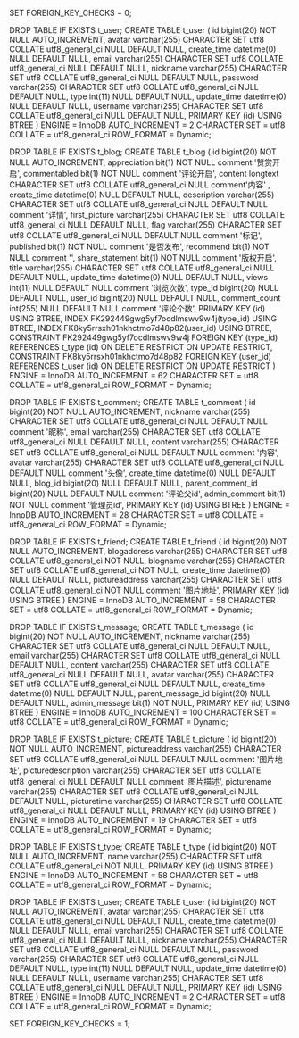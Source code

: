 SET FOREIGN_KEY_CHECKS = 0;

DROP TABLE IF EXISTS t_user;
CREATE TABLE t_user  (
  id bigint(20) NOT NULL AUTO_INCREMENT,
  avatar varchar(255) CHARACTER SET utf8 COLLATE utf8_general_ci NULL DEFAULT NULL,
  create_time datetime(0) NULL DEFAULT NULL,
  email varchar(255) CHARACTER SET utf8 COLLATE utf8_general_ci NULL DEFAULT NULL,
  nickname varchar(255) CHARACTER SET utf8 COLLATE utf8_general_ci NULL DEFAULT NULL,
  password varchar(255) CHARACTER SET utf8 COLLATE utf8_general_ci NULL DEFAULT NULL,
  type int(11) NULL DEFAULT NULL,
  update_time datetime(0) NULL DEFAULT NULL,
  username varchar(255) CHARACTER SET utf8 COLLATE utf8_general_ci NULL DEFAULT NULL,
  PRIMARY KEY (id) USING BTREE
) ENGINE = InnoDB AUTO_INCREMENT = 2 CHARACTER SET = utf8 COLLATE = utf8_general_ci ROW_FORMAT = Dynamic;

  DROP TABLE IF EXISTS t_blog;
CREATE TABLE t_blog  (
  id bigint(20) NOT NULL AUTO_INCREMENT,
  appreciation bit(1) NOT NULL comment '赞赏开启',
  commentabled bit(1) NOT NULL comment '评论开启',
  content longtext CHARACTER SET utf8 COLLATE utf8_general_ci NULL comment'内容' ,
  create_time datetime(0) NULL DEFAULT NULL,
  description varchar(255) CHARACTER SET utf8 COLLATE utf8_general_ci NULL DEFAULT NULL comment '详情',
  first_picture varchar(255) CHARACTER SET utf8 COLLATE utf8_general_ci NULL DEFAULT NULL,
  flag varchar(255) CHARACTER SET utf8 COLLATE utf8_general_ci NULL DEFAULT NULL comment '标记',
  published bit(1) NOT NULL comment '是否发布',
  recommend bit(1) NOT NULL comment '',
  share_statement bit(1) NOT NULL comment '版权开启',
  title varchar(255) CHARACTER SET utf8 COLLATE utf8_general_ci NULL DEFAULT NULL,
  update_time datetime(0) NULL DEFAULT NULL,
  views int(11) NULL DEFAULT NULL comment '浏览次数',
  type_id bigint(20) NULL DEFAULT NULL,
  user_id bigint(20) NULL DEFAULT NULL,
  comment_count int(255) NULL DEFAULT NULL comment '评论个数',
  PRIMARY KEY (id) USING BTREE,
  INDEX FK292449gwg5yf7ocdlmswv9w4j(type_id) USING BTREE,
  INDEX FK8ky5rrsxh01nkhctmo7d48p82(user_id) USING BTREE,
  CONSTRAINT FK292449gwg5yf7ocdlmswv9w4j FOREIGN KEY (type_id) REFERENCES t_type (id) ON DELETE RESTRICT ON UPDATE RESTRICT,
  CONSTRAINT FK8ky5rrsxh01nkhctmo7d48p82 FOREIGN KEY (user_id) REFERENCES t_user (id) ON DELETE RESTRICT ON UPDATE RESTRICT
) ENGINE = InnoDB AUTO_INCREMENT = 62 CHARACTER SET = utf8 COLLATE = utf8_general_ci ROW_FORMAT = Dynamic;


DROP TABLE IF EXISTS t_comment;
CREATE TABLE t_comment  (
  id bigint(20) NOT NULL AUTO_INCREMENT,
  nickname varchar(255) CHARACTER SET utf8 COLLATE utf8_general_ci NULL DEFAULT NULL comment '昵称',
  email varchar(255) CHARACTER SET utf8 COLLATE utf8_general_ci NULL DEFAULT NULL,
  content varchar(255) CHARACTER SET utf8 COLLATE utf8_general_ci NULL DEFAULT NULL comment '内容',
  avatar varchar(255) CHARACTER SET utf8 COLLATE utf8_general_ci NULL DEFAULT NULL comment '头像',
  create_time datetime(0) NULL DEFAULT NULL,
  blog_id bigint(20) NULL DEFAULT NULL,
  parent_comment_id bigint(20) NULL DEFAULT NULL comment '评论父id',
  admin_comment bit(1) NOT NULL comment '管理员id',
  PRIMARY KEY (id) USING BTREE
) ENGINE = InnoDB AUTO_INCREMENT = 28 CHARACTER SET = utf8 COLLATE = utf8_general_ci ROW_FORMAT = Dynamic;

DROP TABLE IF EXISTS t_friend;
CREATE TABLE t_friend  (
  id bigint(20) NOT NULL AUTO_INCREMENT,
  blogaddress varchar(255) CHARACTER SET utf8 COLLATE utf8_general_ci NOT NULL,
  blogname varchar(255) CHARACTER SET utf8 COLLATE utf8_general_ci NOT NULL,
  create_time datetime(0) NULL DEFAULT NULL,
  pictureaddress varchar(255) CHARACTER SET utf8 COLLATE utf8_general_ci NOT NULL comment '图片地址',
  PRIMARY KEY (id) USING BTREE
) ENGINE = InnoDB AUTO_INCREMENT = 58 CHARACTER SET = utf8 COLLATE = utf8_general_ci ROW_FORMAT = Dynamic;

DROP TABLE IF EXISTS t_message;
CREATE TABLE t_message  (
  id bigint(20) NOT NULL AUTO_INCREMENT,
  nickname varchar(255) CHARACTER SET utf8 COLLATE utf8_general_ci NULL DEFAULT NULL,
  email varchar(255) CHARACTER SET utf8 COLLATE utf8_general_ci NULL DEFAULT NULL,
  content varchar(255) CHARACTER SET utf8 COLLATE utf8_general_ci NULL DEFAULT NULL,
  avatar varchar(255) CHARACTER SET utf8 COLLATE utf8_general_ci NULL DEFAULT NULL,
  create_time datetime(0) NULL DEFAULT NULL,
  parent_message_id bigint(20) NULL DEFAULT NULL,
  admin_message bit(1) NOT NULL,
  PRIMARY KEY (id) USING BTREE
) ENGINE = InnoDB AUTO_INCREMENT = 100 CHARACTER SET = utf8 COLLATE = utf8_general_ci ROW_FORMAT = Dynamic;

DROP TABLE IF EXISTS t_picture;
CREATE TABLE t_picture  (
  id bigint(20) NOT NULL AUTO_INCREMENT,
  pictureaddress varchar(255) CHARACTER SET utf8 COLLATE utf8_general_ci NULL DEFAULT NULL comment '图片地址',
  picturedescription varchar(255) CHARACTER SET utf8 COLLATE utf8_general_ci NULL DEFAULT NULL comment '图片描述',
  picturename varchar(255) CHARACTER SET utf8 COLLATE utf8_general_ci NULL DEFAULT NULL,
  picturetime varchar(255) CHARACTER SET utf8 COLLATE utf8_general_ci NULL DEFAULT NULL,
  PRIMARY KEY (id) USING BTREE
) ENGINE = InnoDB AUTO_INCREMENT = 19 CHARACTER SET = utf8 COLLATE = utf8_general_ci ROW_FORMAT = Dynamic;

DROP TABLE IF EXISTS t_type;
CREATE TABLE t_type  (
  id bigint(20) NOT NULL AUTO_INCREMENT,
  name varchar(255) CHARACTER SET utf8 COLLATE utf8_general_ci NOT NULL,
  PRIMARY KEY (id) USING BTREE
) ENGINE = InnoDB AUTO_INCREMENT = 58 CHARACTER SET = utf8 COLLATE = utf8_general_ci ROW_FORMAT = Dynamic;

DROP TABLE IF EXISTS t_user;
CREATE TABLE t_user  (
  id bigint(20) NOT NULL AUTO_INCREMENT,
  avatar varchar(255) CHARACTER SET utf8 COLLATE utf8_general_ci NULL DEFAULT NULL,
  create_time datetime(0) NULL DEFAULT NULL,
  email varchar(255) CHARACTER SET utf8 COLLATE utf8_general_ci NULL DEFAULT NULL,
  nickname varchar(255) CHARACTER SET utf8 COLLATE utf8_general_ci NULL DEFAULT NULL,
  password varchar(255) CHARACTER SET utf8 COLLATE utf8_general_ci NULL DEFAULT NULL,
  type int(11) NULL DEFAULT NULL,
  update_time datetime(0) NULL DEFAULT NULL,
  username varchar(255) CHARACTER SET utf8 COLLATE utf8_general_ci NULL DEFAULT NULL,
  PRIMARY KEY (id) USING BTREE
) ENGINE = InnoDB AUTO_INCREMENT = 2 CHARACTER SET = utf8 COLLATE = utf8_general_ci ROW_FORMAT = Dynamic;

SET FOREIGN_KEY_CHECKS = 1;